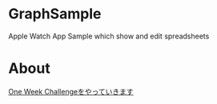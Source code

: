 # GraphSample
Apple Watch App Sample which show and edit spreadsheets

# About
[One Week Challengeをやっていきます](https://zenn.dev/articles/b32c8a2621700f/edit)

